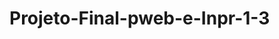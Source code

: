 # Projeto-Final-pweb-e-Inpr-1-3
<!-- Projeto Final para o 4° bimestre (1° ano) , usando Bootstrap, JavaScript (DOM), CSS e HTML .
Linha do Tempo Timeline interativa; quando o usuário digita o ano, uma série 
de acontecimentos marcantes do ano em questão aparecem junto de uma imagem principal -->
<!-- feito por Ketlyn Barbosa com a colaboração da Mikaella Suyane -->
